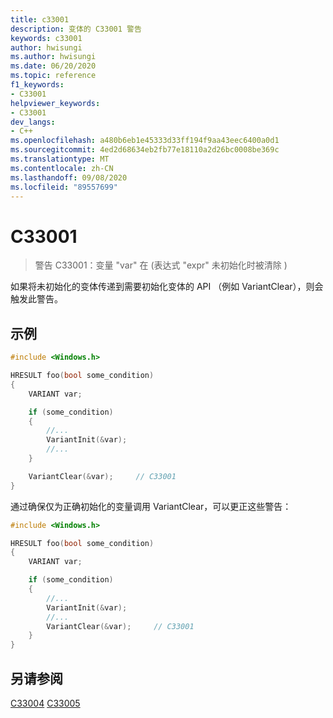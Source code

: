 ```yaml
---
title: c33001
description: 变体的 C33001 警告
keywords: c33001
author: hwisungi
ms.author: hwisungi
ms.date: 06/20/2020
ms.topic: reference
f1_keywords:
- C33001
helpviewer_keywords:
- C33001
dev_langs:
- C++
ms.openlocfilehash: a480b6eb1e45333d33ff194f9aa43eec6400a0d1
ms.sourcegitcommit: 4ed2d68634eb2fb77e18110a2d26bc0008be369c
ms.translationtype: MT
ms.contentlocale: zh-CN
ms.lasthandoff: 09/08/2020
ms.locfileid: "89557699"
---
```

# <a name="c33001"></a>C33001

> 警告 C33001：变量 "var" 在 (表达式 "expr" 未初始化时被清除 ) 

如果将未初始化的变体传递到需要初始化变体的 API （例如 VariantClear），则会触发此警告。

## <a name="example"></a>示例

```cpp
#include <Windows.h>

HRESULT foo(bool some_condition)
{
    VARIANT var;

    if (some_condition)
    {
        //...
        VariantInit(&var);
        //...
    }

    VariantClear(&var);     // C33001
}
```

通过确保仅为正确初始化的变量调用 VariantClear，可以更正这些警告：
```cpp
#include <Windows.h>

HRESULT foo(bool some_condition)
{
    VARIANT var;

    if (some_condition)
    {
        //...
        VariantInit(&var);
        //...
        VariantClear(&var);     // C33001
    }
}
```
## <a name="see-also"></a>另请参阅

[C33004](/cpp/code-quality/c33004) 
[C33005](/cpp/code-quality/c33005)
